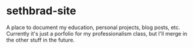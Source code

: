# sethbrad-site

A place to document my education, personal projects, blog posts, etc.
Currently it's just a porfolio for my professionalism class, but I'll merge in the other stuff in the future.
